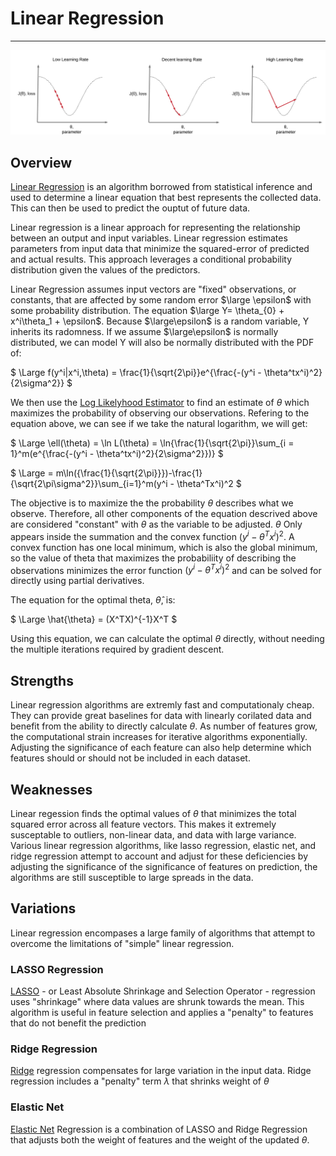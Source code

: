 # Linear Regression
---
![grad](Alphas2.png)


## Overview

[Linear Regression](https://en.wikipedia.org/wiki/Linear_regression) is an algorithm borrowed from statistical inference and used to determine a linear equation that best represents the collected data. This can then be used to predict the ouptut of future data.

Linear regression is a linear approach for representing the relationship between an output and input variables. Linear regression estimates parameters from input data that minimize the squared-error of predicted and actual results. This approach leverages a conditional probability distribution given the values of the predictors. 

Linear Regression assumes input vectors are "fixed" observations, or constants, that are affected by some random error $\large \epsilon$ with some probability distribution. The equation $\large Y= \theta_{0} + x^i\theta_1 + \epsilon$. Because $\large\epsilon$ is a random variable, Y inherits its radomness. If we assume $\large\epsilon$ is normally distributed, we can model Y will also be normally distributed with the PDF of:

$
\Large f(y^i|x^i,\theta) = \frac{1}{\sqrt{2\pi}}e^{\frac{-(y^i - \theta^tx^i)^2}{2\sigma^2}}
$

We then use the [Log Likelyhood Estimator](https://en.wikipedia.org/wiki/Maximum_likelihood_estimation) to find an estimate of $\theta$ which maximizes the probability of observing our observations. Refering to the equation above, we can see if we take the natural logarithm, we will get:

$
\Large \ell(\theta) = \ln L(\theta) = \ln{\frac{1}{\sqrt{2\pi}}\sum_{i = 1}^m(e^{\frac{-(y^i - \theta^tx^i)^2}{2\sigma^2}})}
$

$
\Large = m\ln({\frac{1}{\sqrt{2\pi}}})-\frac{1}{\sqrt{2\pi\sigma^2}}\sum_{i=1}^m(y^i - \theta^Tx^i)^2
$

The objective is to maximize the the probability $\theta$ describes what we observe. Therefore, all other components of the equation descrived above are considered "constant" with $\theta$ as the variable to be adjusted. $\theta$ Only appears inside the summation and the convex function $(y^i - \theta^Tx^i)^2$. A convex function has one local minimum, which is also the global minimum, so the value of theta that maximizes the probabiliity of describing the observations minimizes the error function $(y^i - \theta^Tx^i)^2$ and can be solved for directly using partial derivatives.

The equation for the optimal theta, $\hat{\theta}$, is:

$
\Large \hat{\theta} = (X^TX)^{-1}X^T
$

Using this equation, we can calculate the optimal $\theta$ directly, without needing the multiple iterations required by gradient descent.

## Strengths
Linear regression algorithms are extremly fast and computationaly cheap. They can provide great baselines for data with linearly corilated data and benefit from the ability to directly calculate $\theta$. As number of features grow, the computational strain increases for iterative algorithms exponentially. Adjusting the significance of each feature can also help determine which features should or should not be included in each dataset. 

## Weaknesses
Linear regession finds the optimal values of $\theta$ that minimizes the total squared error across all feature vectors. This makes it extremely susceptable to outliers, non-linear data, and data with large variance. Various linear regression algorithms, like lasso regression, elastic net, and ridge regression attempt to account and adjust for these deficiencies by adjusting the significance of the significance of features on prediction, the algorithms are still susceptible to large spreads in the data.

## Variations
Linear regression encompases a large family of algorithms that attempt to overcome the limitations of "simple" linear regression. 

### LASSO Regression
[LASSO](https://www.statisticshowto.com/lasso-regression/) - or Least Absolute Shrinkage and Selection Operator - regression uses "shrinkage" where data values are shrunk towards the mean. This algorithm is useful in feature selection and applies a "penalty" to features that do not benefit the prediction

### Ridge Regression
[Ridge](https://www.mygreatlearning.com/blog/what-is-ridge-regression/) regression compensates for large variation in the input data. Ridge regression includes a "penalty" term $\lambda$ that shrinks weight of $\theta$

### Elastic Net
[Elastic Net](https://en.wikipedia.org/wiki/Elastic_net_regularization) Regression is a combination of LASSO and Ridge Regression that adjusts both the weight of features and the weight of the updated $\theta$.
